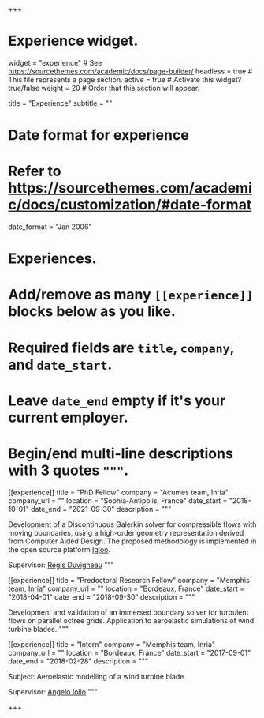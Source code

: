 +++
# Experience widget.
widget = "experience"  # See https://sourcethemes.com/academic/docs/page-builder/
headless = true  # This file represents a page section.
active = true  # Activate this widget? true/false
weight = 20  # Order that this section will appear.

title = "Experience"
subtitle = ""

# Date format for experience
#   Refer to https://sourcethemes.com/academic/docs/customization/#date-format
date_format = "Jan 2006"

# Experiences.
#   Add/remove as many `[[experience]]` blocks below as you like.
#   Required fields are `title`, `company`, and `date_start`.
#   Leave `date_end` empty if it's your current employer.
#   Begin/end multi-line descriptions with 3 quotes `"""`.
[[experience]]
  title = "PhD Fellow"
  company = "Acumes team, Inria"
  company_url = ""
  location = "Sophia-Antipolis, France"
  date_start = "2018-10-01"
  date_end = "2021-09-30"
  description = """
  
  Development of a Discontinuous Galerkin solver for compressible flows with moving boundaries, using 
  a high-order geometry representation derived from Computer Aided Design. The proposed methodology is 
  implemented in the open source platform [Igloo](https://gitlab.inria.fr/igloo/igloo/-/wikis/home).
  
  Supervisor: [R&eacute;gis Duvigneau](https://www-sop.inria.fr/members/Regis.Duvigneau/)
  """

[[experience]]
  title = "Predoctoral Research Fellow"
  company = "Memphis team, Inria"
  company_url = ""
  location = "Bordeaux, France"
  date_start = "2018-04-01"
  date_end = "2018-09-30"
  description = """

  Development and validation of an immersed boundary solver for turbulent flows on parallel octree 
  grids. Application to aeroelastic simulations of wind turbine blades.
  """
  
 [[experience]]
  title = "Intern"
  company = "Memphis team, Inria"
  company_url = ""
  location = "Bordeaux, France"
  date_start = "2017-09-01"
  date_end = "2018-02-28"
  description = """
  
  Subject: Aeroelastic modelling of a wind turbine blade
  
  Supervisor: [Angelo Iollo](https://www.math.u-bordeaux.fr/~aiollo/Home.html)
  """

+++
